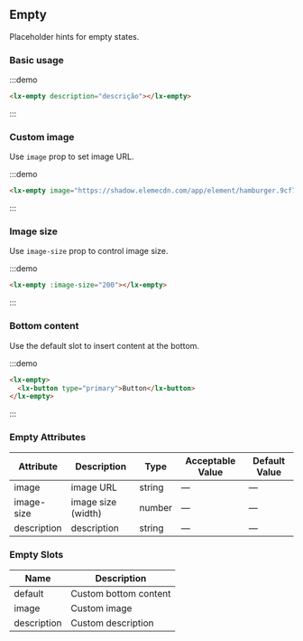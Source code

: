## Empty

Placeholder hints for empty states.

### Basic usage

:::demo

```html
<lx-empty description="descrição"></lx-empty>
```
:::

### Custom image

Use `image` prop to set image URL.

:::demo

```html
<lx-empty image="https://shadow.elemecdn.com/app/element/hamburger.9cf7b091-55e9-11e9-a976-7f4d0b07eef6.png"></lx-empty>
```
:::

### Image size

Use `image-size` prop to control image size.

:::demo

```html
<lx-empty :image-size="200"></lx-empty>
```
:::

### Bottom content

Use the default slot to insert content at the bottom.

:::demo
```html
<lx-empty>
  <lx-button type="primary">Button</lx-button>
</lx-empty>
```
:::

### Empty Attributes
| Attribute       | Description      | Type         | Acceptable Value    | Default Value   |
|-------------  |---------------- |---------------- |---------------------- |-------- |
| image          | image URL       | string  |          —             |    —     |
| image-size    | image size (width)  | number | — |    —  |
| description  | description    | string  |    —  |  — |

### Empty Slots

| Name | Description |
|------|--------|
| default | Custom bottom content  |
| image | Custom image     |
| description | Custom description     |
